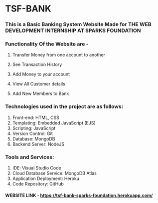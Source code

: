 # TSF-BANK

### This is a Basic Banking System Website Made for THE WEB DEVELOPMENT INTERNSHIP AT SPARKS FOUNDATION

### Functionality Of the Website are -  

1) Transfer Money from one account to another

2) See Transaction History

3) Add Money to your account

4) View All Customer details

5) Add New Members to Bank 


### Technologies used in the project are as follows:
1. Front-end: HTML, CSS
2. Templating: Embedded JavaScript (EJS)
3. Scripting: JavaScript
4. Version Control: Git
5. Database: MongoDB
6. Backend Server: NodeJS

### Tools and Services:
1. IDE: Visual Studio Code
2. Cloud Database Service: MongoDB Atlas
3. Application Deployment: Heroku
4. Code Repository: GitHub

#### WEBSITE LINK - https://tsf-bank-sparks-foundation.herokuapp.com/
